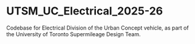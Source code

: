 # UTSM_UC_Electrical_2025-26
Codebase for Electrical Division of the Urban Concept vehicle, as part of the University of Toronto Supermileage Design Team. 


